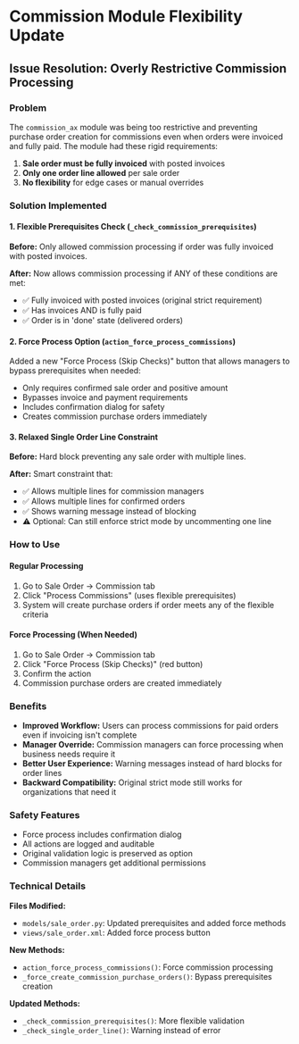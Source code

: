 # Commission Module Flexibility Update

## Issue Resolution: Overly Restrictive Commission Processing

### Problem
The `commission_ax` module was being too restrictive and preventing purchase order creation for commissions even when orders were invoiced and fully paid. The module had these rigid requirements:

1. **Sale order must be fully invoiced** with posted invoices
2. **Only one order line allowed** per sale order
3. **No flexibility** for edge cases or manual overrides

### Solution Implemented

#### 1. **Flexible Prerequisites Check** (`_check_commission_prerequisites`)

**Before:** Only allowed commission processing if order was fully invoiced with posted invoices.

**After:** Now allows commission processing if ANY of these conditions are met:
- ✅ Fully invoiced with posted invoices (original strict requirement)
- ✅ Has invoices AND is fully paid
- ✅ Order is in 'done' state (delivered orders)

#### 2. **Force Process Option** (`action_force_process_commissions`)

Added a new "Force Process (Skip Checks)" button that allows managers to bypass prerequisites when needed:
- Only requires confirmed sale order and positive amount
- Bypasses invoice and payment requirements
- Includes confirmation dialog for safety
- Creates commission purchase orders immediately

#### 3. **Relaxed Single Order Line Constraint**

**Before:** Hard block preventing any sale order with multiple lines.

**After:** Smart constraint that:
- ✅ Allows multiple lines for commission managers
- ✅ Allows multiple lines for confirmed orders  
- ✅ Shows warning message instead of blocking
- ⚠️ Optional: Can still enforce strict mode by uncommenting one line

### How to Use

#### Regular Processing
1. Go to Sale Order → Commission tab
2. Click "Process Commissions" (uses flexible prerequisites)
3. System will create purchase orders if order meets any of the flexible criteria

#### Force Processing (When Needed)
1. Go to Sale Order → Commission tab  
2. Click "Force Process (Skip Checks)" (red button)
3. Confirm the action
4. Commission purchase orders are created immediately

### Benefits

- **Improved Workflow:** Users can process commissions for paid orders even if invoicing isn't complete
- **Manager Override:** Commission managers can force processing when business needs require it
- **Better User Experience:** Warning messages instead of hard blocks for order lines
- **Backward Compatibility:** Original strict mode still works for organizations that need it

### Safety Features

- Force process includes confirmation dialog
- All actions are logged and auditable
- Original validation logic is preserved as option
- Commission managers get additional permissions

### Technical Details

**Files Modified:**
- `models/sale_order.py`: Updated prerequisites and added force methods
- `views/sale_order.xml`: Added force process button

**New Methods:**
- `action_force_process_commissions()`: Force commission processing
- `_force_create_commission_purchase_orders()`: Bypass prerequisites creation

**Updated Methods:**
- `_check_commission_prerequisites()`: More flexible validation
- `_check_single_order_line()`: Warning instead of error
